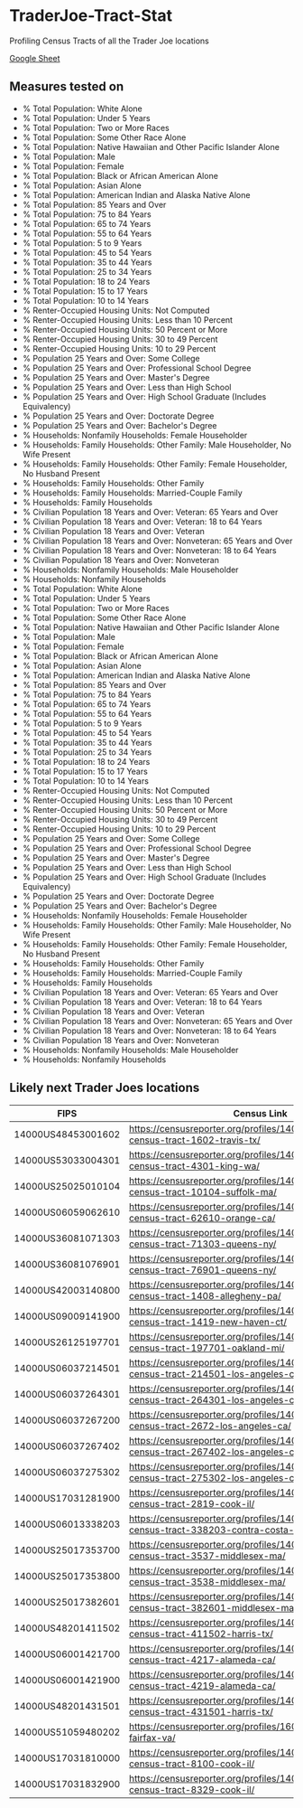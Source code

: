 # TraderJoe-Tract-Stat
Profiling Census Tracts of all the Trader Joe locations

[Google Sheet](https://docs.google.com/spreadsheets/d/1Vwu_58574o6hsB2EnlQQTMPLKRllOOk-guxGMiRM9wA/edit?usp=sharing)

## Measures tested on
- % Total Population: White Alone
- % Total Population: Under 5 Years
- % Total Population: Two or More Races
- % Total Population: Some Other Race Alone
- % Total Population: Native Hawaiian and Other Pacific Islander Alone
- % Total Population: Male
- % Total Population: Female
- % Total Population: Black or African American Alone
- % Total Population: Asian Alone
- % Total Population: American Indian and Alaska Native Alone
- % Total Population: 85 Years and Over
- % Total Population: 75 to 84 Years
- % Total Population: 65 to 74 Years
- % Total Population: 55 to 64 Years
- % Total Population: 5 to 9 Years
- % Total Population: 45 to 54 Years
- % Total Population: 35 to 44 Years
- % Total Population: 25 to 34 Years
- % Total Population: 18 to 24 Years
- % Total Population: 15 to 17 Years
- % Total Population: 10 to 14 Years
- % Renter-Occupied Housing Units: Not Computed
- % Renter-Occupied Housing Units: Less than 10 Percent
- % Renter-Occupied Housing Units: 50 Percent or More
- % Renter-Occupied Housing Units: 30 to 49 Percent
- % Renter-Occupied Housing Units: 10 to 29 Percent
- % Population 25 Years and Over: Some College
- % Population 25 Years and Over: Professional School Degree
- % Population 25 Years and Over: Master's Degree
- % Population 25 Years and Over: Less than High School
- % Population 25 Years and Over: High School Graduate (Includes Equivalency)
- % Population 25 Years and Over: Doctorate Degree
- % Population 25 Years and Over: Bachelor's Degree
- % Households: Nonfamily Households: Female Householder
- % Households: Family Households: Other Family: Male Householder, No Wife Present
- % Households: Family Households: Other Family: Female Householder, No Husband Present
- % Households: Family Households: Other Family
- % Households: Family Households: Married-Couple Family
- % Households: Family Households
- % Civilian Population 18 Years and Over: Veteran: 65 Years and Over
- % Civilian Population 18 Years and Over: Veteran: 18 to 64 Years
- % Civilian Population 18 Years and Over: Veteran
- % Civilian Population 18 Years and Over: Nonveteran: 65 Years and Over
- % Civilian Population 18 Years and Over: Nonveteran: 18 to 64 Years
- % Civilian Population 18 Years and Over: Nonveteran
- % Households: Nonfamily Households: Male Householder
- % Households: Nonfamily Households
- % Total Population: White Alone
- % Total Population: Under 5 Years
- % Total Population: Two or More Races
- % Total Population: Some Other Race Alone
- % Total Population: Native Hawaiian and Other Pacific Islander Alone
- % Total Population: Male
- % Total Population: Female
- % Total Population: Black or African American Alone
- % Total Population: Asian Alone
- % Total Population: American Indian and Alaska Native Alone
- % Total Population: 85 Years and Over
- % Total Population: 75 to 84 Years
- % Total Population: 65 to 74 Years
- % Total Population: 55 to 64 Years
- % Total Population: 5 to 9 Years
- % Total Population: 45 to 54 Years
- % Total Population: 35 to 44 Years
- % Total Population: 25 to 34 Years
- % Total Population: 18 to 24 Years
- % Total Population: 15 to 17 Years
- % Total Population: 10 to 14 Years
- % Renter-Occupied Housing Units: Not Computed
- % Renter-Occupied Housing Units: Less than 10 Percent
- % Renter-Occupied Housing Units: 50 Percent or More
- % Renter-Occupied Housing Units: 30 to 49 Percent
- % Renter-Occupied Housing Units: 10 to 29 Percent
- % Population 25 Years and Over: Some College
- % Population 25 Years and Over: Professional School Degree
- % Population 25 Years and Over: Master's Degree
- % Population 25 Years and Over: Less than High School
- % Population 25 Years and Over: High School Graduate (Includes Equivalency)
- % Population 25 Years and Over: Doctorate Degree
- % Population 25 Years and Over: Bachelor's Degree
- % Households: Nonfamily Households: Female Householder
- % Households: Family Households: Other Family: Male Householder, No Wife Present
- % Households: Family Households: Other Family: Female Householder, No Husband Present
- % Households: Family Households: Other Family
- % Households: Family Households: Married-Couple Family
- % Households: Family Households
- % Civilian Population 18 Years and Over: Veteran: 65 Years and Over
- % Civilian Population 18 Years and Over: Veteran: 18 to 64 Years
- % Civilian Population 18 Years and Over: Veteran
- % Civilian Population 18 Years and Over: Nonveteran: 65 Years and Over
- % Civilian Population 18 Years and Over: Nonveteran: 18 to 64 Years
- % Civilian Population 18 Years and Over: Nonveteran
- % Households: Nonfamily Households: Male Householder
- % Households: Nonfamily Households

## Likely next Trader Joes locations


|  FIPS| Census Link |
|--|--|
| 14000US48453001602 | https://censusreporter.org/profiles/14000US48453001602-census-tract-1602-travis-tx/ | 
| 14000US53033004301 | https://censusreporter.org/profiles/14000US53033004301-census-tract-4301-king-wa/ | 
| 14000US25025010104 | https://censusreporter.org/profiles/14000US25025010104-census-tract-10104-suffolk-ma/ | 
| 14000US06059062610 | https://censusreporter.org/profiles/14000US06059062610-census-tract-62610-orange-ca/ | 
| 14000US36081071303 | https://censusreporter.org/profiles/14000US36081071303-census-tract-71303-queens-ny/ | 
| 14000US36081076901 | https://censusreporter.org/profiles/14000US36081076901-census-tract-76901-queens-ny/ | 
| 14000US42003140800 | https://censusreporter.org/profiles/14000US42003140800-census-tract-1408-allegheny-pa/ | 
| 14000US09009141900 | https://censusreporter.org/profiles/14000US09009141900-census-tract-1419-new-haven-ct/ | 
| 14000US26125197701 | https://censusreporter.org/profiles/14000US26125197701-census-tract-197701-oakland-mi/ | 
| 14000US06037214501 | https://censusreporter.org/profiles/14000US06037214501-census-tract-214501-los-angeles-ca/ |  | 
| 14000US06037264301 | https://censusreporter.org/profiles/14000US06037264301-census-tract-264301-los-angeles-ca/ | 
| 14000US06037267200 | https://censusreporter.org/profiles/14000US06037267200-census-tract-2672-los-angeles-ca/ | 
| 14000US06037267402 | https://censusreporter.org/profiles/14000US06037267402-census-tract-267402-los-angeles-ca/ | 
| 14000US06037275302 | https://censusreporter.org/profiles/14000US06037275302-census-tract-275302-los-angeles-ca/ | 
| 14000US17031281900 | https://censusreporter.org/profiles/14000US17031281900-census-tract-2819-cook-il/ | 
| 14000US06013338203 | https://censusreporter.org/profiles/14000US06013338203-census-tract-338203-contra-costa-ca/ | 
| 14000US25017353700 | https://censusreporter.org/profiles/14000US25017353700-census-tract-3537-middlesex-ma/ | 
| 14000US25017353800 | https://censusreporter.org/profiles/14000US25017353800-census-tract-3538-middlesex-ma/ | 
| 14000US25017382601 | https://censusreporter.org/profiles/14000US25017382601-census-tract-382601-middlesex-ma/ | 
| 14000US48201411502 | https://censusreporter.org/profiles/14000US48201411502-census-tract-411502-harris-tx/ | 
| 14000US06001421700 | https://censusreporter.org/profiles/14000US06001421700-census-tract-4217-alameda-ca/ | 
| 14000US06001421900 | https://censusreporter.org/profiles/14000US06001421900-census-tract-4219-alameda-ca/ | 
| 14000US48201431501 | https://censusreporter.org/profiles/14000US48201431501-census-tract-431501-harris-tx/ | 
| 14000US51059480202 | https://censusreporter.org/profiles/16000US5126496-fairfax-va/ | 
| 14000US17031810000 | https://censusreporter.org/profiles/14000US17031810000-census-tract-8100-cook-il/ | 
| 14000US17031832900 | https://censusreporter.org/profiles/14000US17031832900-census-tract-8329-cook-il/ |
